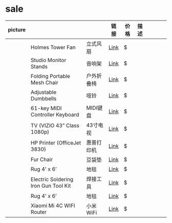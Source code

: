 # sale



| picture |  |  | 链接 | 价格 | 描述 |  |  |  |  |
| -- | --- | --- | --- | --- | --- | --- | --- | --- | --- |
|  | Holmes Tower Fan | 立式风扇 | [Link](https://www.target.com/p/holmes-31-34-manual-tower-oscillating-fan-black/-/A-84300313) | $ |  |  |  |  |  |
| | Studio Monitor Stands  | 音响架 | [Link](https://www.sweetwater.com/store/detail/MonitorStd--on-stage-stands-sms6000-p-studio-monitor-stands-pair) | $ |  |  |  |  |  |
| | Folding Portable Mesh Chair | 户外折叠椅 | [Link](https://www.amazon.com/gp/product/B07GP6875S/ref=ppx_yo_dt_b_asin_title_o07_s00?ie=UTF8&psc=1) | $ |  |  |  |  |  |
| | Adjustable Dumbbells | 哑铃 | [Link](https://www.amazon.com/gp/product/B08KJHX6BY/ref=ppx_yo_dt_b_asin_title_o02_s00?ie=UTF8&psc=1) | $ |  |  |  |  |  |
| | 61-key MIDI Controller Keyboard | MIDI键盘 | [Link](https://www.sweetwater.com/store/detail/ImpactiX61--nektar-impact-ix61-61-key-midi-controller-keyboard) | $ |  |  |  |  |  |
| | TV (VIZIO 43” Class 1080p) | 43寸电视 | [Link](https://www.bestbuy.com/site/questions/vizio-43-class-42-5-diag--led-1080p-hdtv/5679000) | $ |  |  |  |  |  |
| | HP Printer (OfficeJet 3830) | 惠普打印机 | [Link](https://www.amazon.com/HP-OfficeJet-Wireless-Replenishment-K7V40A/dp/B013SKI4EM) | $ |  |  |  |  |  |
| | Fur Chair | 豆袋垫 | [Link](https://www.walmart.com/ip/Big-Joe-Chillum-Loveseat-Fuf-Chair/16923007) | $ |  |  |  |  |  |
| | Rug 4' x 6’ | 地毯 | [Link](https://www.amazon.com/SAFAVIEH-Collection-Moroccan-Non-Shedding-Entryway/dp/B01M12RPE1) | $ |  |  |  |  | 
| | Electric Soldering Iron Gun Tool Kit  | 焊接工具 | [Link](https://www.ebay.com/itm/293076031560) | $ |  |  |  |  | 
| | Rug 4' x 6’ | 地毯 | [Link](https://www.amazon.com/SAFAVIEH-Collection-Moroccan-Non-Shedding-Entryway/dp/B01M12RPE1) | $ |  |  |  |  | 
| | Xiaomi Mi 4C WIFI Router | 小米WiFi | [Link](https://www.ebay.com/itm/402658818424?hash=item5dc055f978:g:NPwAAOSwMj9gDd19) | $ |  |  |  |  | 
